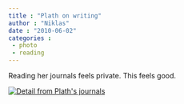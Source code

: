 ```yaml
---
title : "Plath on writing"
author : "Niklas"
date : "2010-06-02"
categories : 
 - photo
 - reading
---
```


Reading her journals feels private. This feels good.

[![Detail from Plath's journals](https://niklasblog.com/wp-content/2010-06-01-sylvia.jpg "Sylvia Plath: extract")](https://niklasblog.com/?attachment_id=5238)
